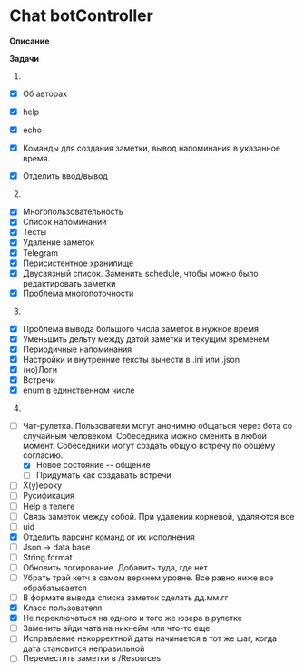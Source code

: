 # Chat botController

**Описание**

**Задачи**

1. 
  - [x] Об авторах
  - [x] help
  - [x] echo
  - [x] Команды для создания заметки, вывод напоминания в указанное время.
  - [x] Отделить ввод/вывод


2. 
  - [x] Многопользовательность
  - [x] Список напоминаний
  - [x] Тесты 
  - [x] Удаление заметок 
  - [x] Telegram
  - [x] Перисистентное хранилище
  - [x] Двусвязный список. Заменить schedule, чтобы можно было редактировать заметки
  - [x] Проблема многопоточности

3.
  - [x] Проблема вывода большого числа заметок в нужное время
  - [x] Уменьшить дельту между датой заметки и текущим временем
  - [x] Периодичные напоминания
  - [x] Настройки и внутренние тексты вынести в .ini или .json
  - [x] (но)Логи
  - [x] Встречи
  - [x] enum в единственном числе

4.
  - [ ] Чат-рулетка. 
    Пользователи могут анонимно общаться через бота со случайным человеком. 
    Собеседника можно сменить в любой момент. 
    Собеседники могут создать общую встречу по общему согласию.
    - [x] Новое состояние -- общение
    - [ ] Придумать как создавать встречи 
  - [ ] Х(у)ероку
  - [ ] Русификация
  - [ ] Help в телеге 
  - [ ] Связь заметок между собой. При удалении корневой, удаляются все
  - [ ] uid
  - [x] Отделить парсинг команд от их исполнения
  - [ ] Json -> data base
  - [ ] String.format
  - [ ] Обновить логирование. Добавить туда, где нет
  - [ ] Убрать трай кетч в самом верхнем уровне. Все равно ниже все обрабатывается
  - [ ] В формате вывода списка заметок сделать дд.мм.гг
  - [x] Класс пользователя
  - [x] Не переключаться на одного и того же юзера в рулетке
  - [ ] Заменить айди чата на никнейм или что-то еще
  - [ ] Исправление некорректной даты начинается в тот же шаг, когда дата становится неправильной
  - [ ] Переместить заметки в /Resources